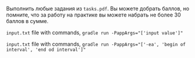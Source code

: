 Выполнить любые задания из `tasks.pdf`. Вы можете добрать баллов, но помните, что за работу на практике вы можете набрать не более 30 баллов в сумме.

`input.txt` file with commands, `gradle run -PappArgs="['input value']"` 

`input.txt` file with commands, `gradle run -PappArgs="['-ea', 'begin of interval', 'end od interval']"`